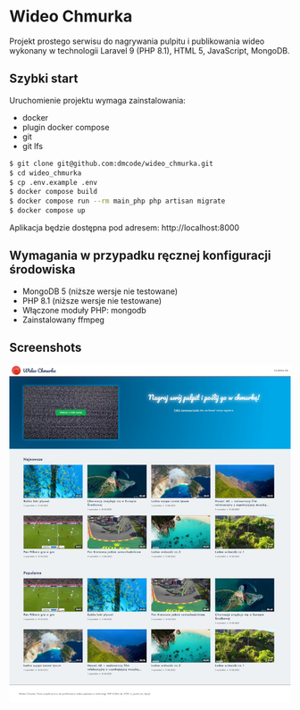 # Wideo Chmurka
Projekt prostego serwisu do nagrywania pulpitu i publikowania wideo wykonany w technologii Laravel 9 (PHP 8.1), HTML 5, JavaScript, MongoDB.

## Szybki start

Uruchomienie projektu wymaga zainstalowania:
* docker
* plugin docker compose
* git
* git lfs


```bash
$ git clone git@github.com:dmcode/wideo_chmurka.git
$ cd wideo_chmurka
$ cp .env.example .env
$ docker compose build
$ docker compose run --rm main_php php artisan migrate
$ docker compose up
```

Aplikacja będzie dostępna pod adresem: http://localhost:8000


## Wymagania w przypadku ręcznej konfiguracji środowiska

 * MongoDB 5 (niższe wersje nie testowane)
 * PHP 8.1 (niższe wersje nie testowane)
 * Włączone moduły PHP: mongodb
 * Zainstalowany ffmpeg


## Screenshots

![Podgląd strony głównej](./screenshot.jpeg)
